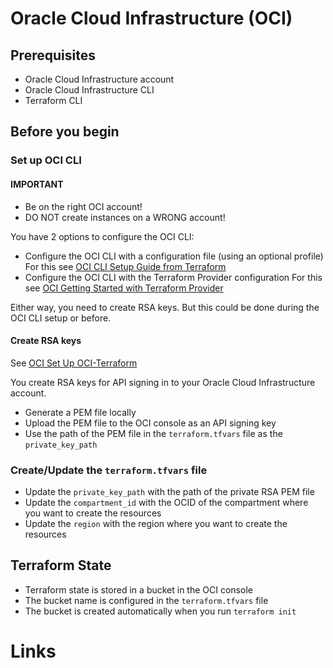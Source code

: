 # Oracle Cloud Infrastructure (OCI)

## Prerequisites

- Oracle Cloud Infrastructure account
- Oracle Cloud Infrastructure CLI
- Terraform CLI

## Before you begin

### Set up OCI CLI

#### IMPORTANT

- Be on the right OCI account!
- DO NOT create instances on a WRONG account!

You have 2 options to configure the OCI CLI:

- Configure the OCI CLI with a configuration file (using an optional profile)
  For this see [OCI CLI Setup Guide from Terraform](https://developer.hashicorp.com/terraform/tutorials/oci-get-started/oci-build)
- Configure the OCI CLI with the Terraform Provider configuration
  For this see [OCI Getting Started with Terraform Provider](https://docs.oracle.com/en-us/iaas/Content/terraform/getting-started.htm)

Either way, you need to create RSA keys. But this could be done during the OCI CLI setup or before.

#### Create RSA keys

See [OCI Set Up OCI-Terraform](https://docs.oracle.com/en-us/iaas/developer-tutorials/tutorials/tf-provider/01-summary.htm)

You create RSA keys for API signing in to your Oracle Cloud Infrastructure account.

- Generate a PEM file locally
- Upload the PEM file to the OCI console as an API signing key
- Use the path of the PEM file in the `terraform.tfvars` file as the `private_key_path`

### Create/Update the `terraform.tfvars` file

- Update the `private_key_path` with the path of the private RSA PEM file
- Update the `compartment_id` with the OCID of the compartment where you want to create the resources
- Update the `region` with the region where you want to create the resources

## Terraform State

- Terraform state is stored in a bucket in the OCI console
- The bucket name is configured in the `terraform.tfvars` file
- The bucket is created automatically when you run `terraform init`

# Links
